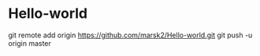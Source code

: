 # Hello-world
git remote add origin https://github.com/marsk2/Hello-world.git
git push -u origin master
